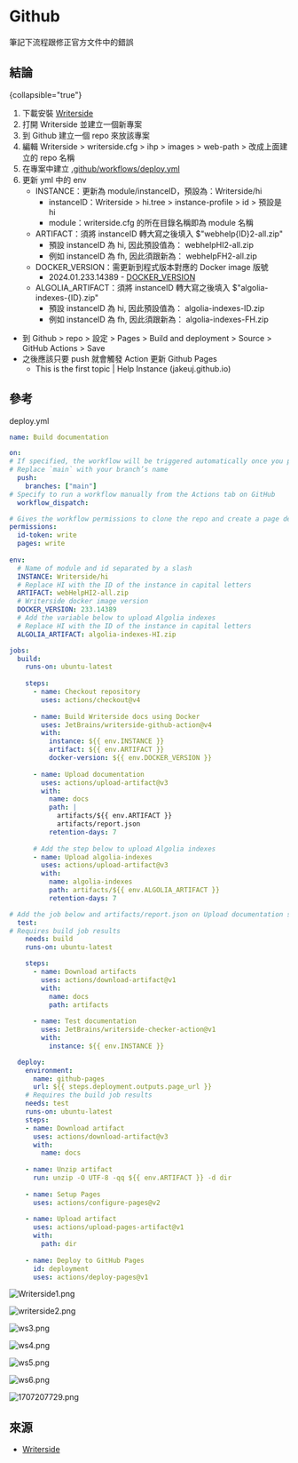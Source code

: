 # Github

筆記下流程跟修正官方文件中的錯誤

## 結論
{collapsible="true"}

1. 下載安裝 
[Writerside](https://www.jetbrains.com/writerside/download/#section=windows)
2. 打開 Writerside 並建立一個新專案
3. 到 Github 建立一個 repo 來放該專案
4. 編輯 Writerside > writerside.cfg > ihp > images > web-path > 改成上面建立的 repo 名稱
5. 在專案中建立 
[.github/workflows/deploy.yml](https://github.com/jakeuj/writerside/blob/master/.github/workflows/deploy.yml)
6. 更新 yml 中的 env
   - INSTANCE：更新為 module/instanceID，預設為：Writerside/hi
      - instanceID：Writerside > hi.tree > instance-profile > id > 預設是 hi
      - module：writerside.cfg 的所在目錄名稱即為 module 名稱
   - ARTIFACT：須將 instanceID 轉大寫之後填入 $"webhelp{ID}2-all.zip"
      - 預設 instanceID 為 hi, 因此預設值為： webhelpHI2-all.zip
      - 例如 instanceID 為 fh, 因此須跟新為： webhelpFH2-all.zip
   - DOCKER_VERSION：需更新到程式版本對應的 Docker image 版號
     - 2024.01.233.14389 - [DOCKER_VERSION](https://www.jetbrains.com/help/writerside/deploy-docs-to-github-pages.html#env.DOCKER_VERSION)
   - ALGOLIA_ARTIFACT：須將 instanceID 轉大寫之後填入 $"algolia-indexes-{ID}.zip"
     - 預設 instanceID 為 hi, 因此預設值為： algolia-indexes-ID.zip
     - 例如 instanceID 為 fh, 因此須跟新為： algolia-indexes-FH.zip
- 到 Github > repo > 設定 > Pages > Build and deployment > Source > GitHub Actions > Save
- 之後應該只要 push 就會觸發 Action 更新 Github Pages
  - This is the first topic | Help Instance (jakeuj.github.io)

## 參考

deploy.yml

```yaml
name: Build documentation

on:
# If specified, the workflow will be triggered automatically once you push to the `main` branch.
# Replace `main` with your branch’s name
  push:
    branches: ["main"]
# Specify to run a workflow manually from the Actions tab on GitHub
  workflow_dispatch:

# Gives the workflow permissions to clone the repo and create a page deployment
permissions:
  id-token: write
  pages: write
  
env:
  # Name of module and id separated by a slash
  INSTANCE: Writerside/hi
  # Replace HI with the ID of the instance in capital letters
  ARTIFACT: webHelpHI2-all.zip
  # Writerside docker image version
  DOCKER_VERSION: 233.14389
  # Add the variable below to upload Algolia indexes
  # Replace HI with the ID of the instance in capital letters
  ALGOLIA_ARTIFACT: algolia-indexes-HI.zip

jobs:
  build:
    runs-on: ubuntu-latest
  
    steps:
      - name: Checkout repository
        uses: actions/checkout@v4
      
      - name: Build Writerside docs using Docker
        uses: JetBrains/writerside-github-action@v4
        with:
          instance: ${{ env.INSTANCE }}
          artifact: ${{ env.ARTIFACT }}
          docker-version: ${{ env.DOCKER_VERSION }}
      
      - name: Upload documentation
        uses: actions/upload-artifact@v3
        with:
          name: docs
          path: |
            artifacts/${{ env.ARTIFACT }}
            artifacts/report.json
          retention-days: 7
    
      # Add the step below to upload Algolia indexes
      - name: Upload algolia-indexes
        uses: actions/upload-artifact@v3
        with:
          name: algolia-indexes
          path: artifacts/${{ env.ALGOLIA_ARTIFACT }}
          retention-days: 7

# Add the job below and artifacts/report.json on Upload documentation step above if you want to fail the build when documentation contains errors
  test:
# Requires build job results
    needs: build
    runs-on: ubuntu-latest

    steps:
      - name: Download artifacts
        uses: actions/download-artifact@v1
        with:
          name: docs
          path: artifacts
        
      - name: Test documentation
        uses: JetBrains/writerside-checker-action@v1
        with:
          instance: ${{ env.INSTANCE }}

  deploy:
    environment:
      name: github-pages
      url: ${{ steps.deployment.outputs.page_url }}
    # Requires the build job results
    needs: test
    runs-on: ubuntu-latest
    steps:
    - name: Download artifact
      uses: actions/download-artifact@v3
      with:
        name: docs
    
    - name: Unzip artifact
      run: unzip -O UTF-8 -qq ${{ env.ARTIFACT }} -d dir
    
    - name: Setup Pages
      uses: actions/configure-pages@v2
    
    - name: Upload artifact
      uses: actions/upload-pages-artifact@v1
      with:
        path: dir
    
    - name: Deploy to GitHub Pages
      id: deployment
      uses: actions/deploy-pages@v1
```

![Writerside1.png](Writerside1.png)

![writerside2.png](writerside2.png)

![ws3.png](ws3.png)

![ws4.png](ws4.png)

![ws5.png](ws5.png)

![ws6.png](ws6.png)

![1707207729.png](1707207729.png)

## 來源
- [Writerside](https://www.jetbrains.com/help/writerside/deploy-docs-to-github-pages.html#publish-github-pages)